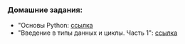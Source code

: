### Домашние задания:
- "Основы Python: [ссылка](https://github.com/NMKD/python_basic_netology/tree/master/basics)
- "Введение в типы данных и циклы. Часть 1": [ссылка]()